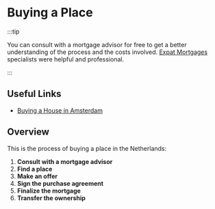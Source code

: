 # Buying a Place

:::tip

You can consult with a mortgage advisor for free to get a better understanding of the process and the costs involved. [Expat Mortgages](https://www.expatmortgages.nl/) specialists were helpful and professional.

:::

## Useful Links

- [Buying a House in Amsterdam](https://www.peterfabor.com/posts/buying-house-amsterdam)

## Overview

This is the process of buying a place in the Netherlands:

1. **Consult with a mortgage advisor**
1. **Find a place**
1. **Make an offer**
1. **Sign the purchase agreement**
1. **Finalize the mortgage**
1. **Transfer the ownership**
